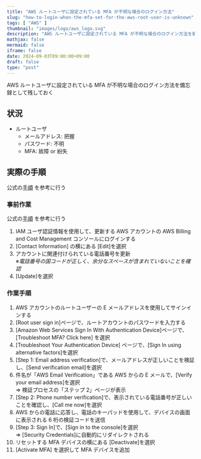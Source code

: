 ```yaml
---
title: "AWS ルートユーザに設定されている MFA が不明な場合のログイン方法"
slug: "how-to-login-when-the-mfa-set-for-the-aws-root-user-is-unknown"
tags: [ "AWS" ]
thumbnail: "images/logo/aws_logo.svg"
description: "AWS ルートユーザに設定されている MFA が不明な場合のログイン方法を備忘録として残しておく"
mathjax: false
mermaid: false
iframe: false
date: 2024-09-03T09:00:00+09:00
draft: false
type: "post"
---
```


AWS ルートユーザに設定されている MFA が不明な場合のログイン方法を備忘録として残しておく

## 状況

* ルートユーザ
  * メールアドレス: 把握
  * パスワード: 不明
  * MFA: 故障 or 紛失

## 実際の手順

公式の[手順](https://repost.aws/ja/knowledge-center/reset-root-user-mfa) を参考に行う

### 事前作業

公式の[手順](https://repost.aws/ja/knowledge-center/reset-mfa-device) を参考に行う

1. IAM ユーザ認証情報を使用して、更新する AWS アカウントの AWS Billing and Cost Management コンソールにログインする
2. [Contact Information] の横にある [Edit]を選択
3. アカウントに関連付けられている電話番号を更新  
   ※*電話番号の国コードが正しく、余分なスペースが含まれていないことを確認*
4. [Update]を選択

### 作業手順

1. AWS アカウントのルートユーザーの E メールアドレスを使用してサインインする
2. [Root user sign in]ページで、ルートアカウントのパスワードを入力する
3. [Amazon Web Services Sign In With Authentication Device]ページで、[Troubleshoot MFA? Click here] を選択
4. [Troubleshoot Your Authentication Device] ページで、[Sign In using alternative factors]を選択
5. [Step 1: Email address verification]で、メールアドレスが正しいことを検証し、[Send verification email]を選択
6. 件名が「AWS Email Verification」である AWS からの E メールで、[Verify your email address]を選択  
   => 検証プロセスの「ステップ 2」ページが表示
7. [Step 2: Phone number verification]で、表示されている電話番号が正しいことを確認し、[Call me now]を選択
8. AWS からの電話に応答し、電話のキーパッドを使用して、デバイスの画面に表示される 6 桁の検証コードを送信
9. [Step 3: Sign In]で、[Sign in to the console]を選択  
   => [Security Credentials]に自動的にリダイレクトされる
10. リセットする MFA デバイスの横にある [Deactivate]を選択
11. [Activate MFA] を選択して MFA デバイスを追加
